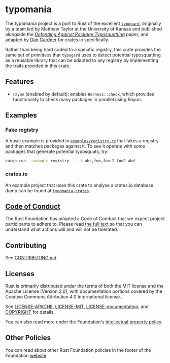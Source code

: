 # typomania

The typomania project is a port to Rust of the excellent [`typogard`][typogard],
originally by a team led by Matthew Taylor at the University of Kansas and
published alongside the [_Defending Against Package Typosquatting_][paper]
paper, and adapted by [Dan Gardner][dangardner] for crates.io specifically.

Rather than being hard coded to a specific registry, this crate provides the
same set of primitives that `typogard` uses to detect potential typosquatting as
a reusable library that can be adapted to any registry by implementing the
traits provided in this crate.

## Features

* `rayon` (enabled by default): enables `Harness::check`, which provides
  functionality to check many packages in parallel using Rayon.

## Examples

### Fake registry

A basic example is provided in [`examples/registry.rs`](examples/registry.rs)
that fakes a registry and then matches packages against it. To see it operate
with some packages that generate potential typosquats, try:

```bash
cargo run --example registry -- -t abc,foo,foo-2 foo2 abd
```

### crates.io

An example project that uses this crate to analyse a crates.io database dump can
be found at [`typomania-crates`][typomania-crates].

## [Code of Conduct][code-of-conduct]

The Rust Foundation has adopted a Code of Conduct that we expect project 
participants to adhere to. Please read 
[the full text][code-of-conduct]
so that you can understand what actions will and will not be tolerated.

## Contributing

See [CONTRIBUTING.md](CONTRIBUTING.md).

## Licenses

Rust is primarily distributed under the terms of both the MIT license and the
Apache License (Version 2.0), with documentation portions covered by the
Creative Commons Attribution 4.0 International license..

See [LICENSE-APACHE](LICENSE-APACHE), [LICENSE-MIT](LICENSE-MIT), 
[LICENSE-documentation](LICENSE-documentation), and 
[COPYRIGHT](COPYRIGHT) for details.

You can also read more under the Foundation's [intellectual property
policy][ip-policy].

## Other Policies

You can read about other Rust Foundation policies in the footer of the
Foundation [website][foundation-website].

[code-of-conduct]: https://foundation.rust-lang.org/policies/code-of-conduct/
[dangardner]: https://github.com/dangardner/typogard
[foundation-website]: https://foundation.rust-lang.org
[ip-policy]: https://foundation.rust-lang.org/policies/intellectual-property-policy/
[media-guide and trademark]: https://foundation.rust-lang.org/policies/logo-policy-and-media-guide/
[paper]: https://dl.acm.org/doi/10.1007/978-3-030-65745-1_7
[rust-foundation]: https://foundation.rust-lang.org/
[typogard]: https://github.com/mt3443/typogard
[typomania-crates]: https://github.com/rustfoundation/typomania-crates
